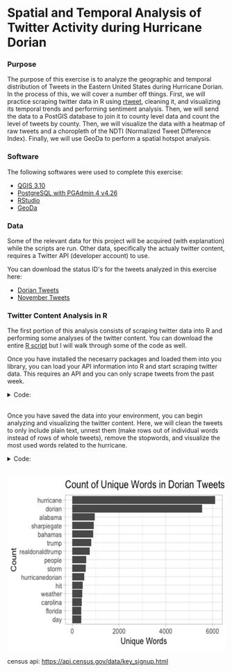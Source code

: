 # Spatial and Temporal Analysis of Twitter Activity during Hurricane Dorian

### Purpose

The purpose of this exercise is to analyze the geographic and temporal distribution of Tweets in the Eastern United States during Hurricane Dorian. In the process of this, we will cover a number off things. First, we will practice scraping twitter data in R using [rtweet](https://cran.r-project.org/web/packages/rtweet/rtweet.pdf), cleaning it, and visualizing its temporal trends and performing sentiment analysis. Then, we will send the data to a PostGIS database to join it to county level data and count the level of tweets by county. Then, we will visualize the data with a heatmap of raw tweets and a choropleth of the NDTI (Normalized Tweet Difference Index). Finally, we will use GeoDa to perform a spatial hotspot analysis.

### Software

The following softwares were used to complete this exercise:

* [QGIS 3.10](https://qgis.org/en/site/forusers/download.html)
* [PostgreSQL with PGAdmin 4 v4.26](https://www.pgadmin.org/download/pgadmin-4-macos/)
* [RStudio](https://rstudio.com/products/rstudio/download/)
* [GeoDa](https://geodacenter.github.io/download.html)

### Data

Some of the relevant data for this project will be acquired (with explanation) while the scripts are run. Other data, specifically the actualy twitter content, requires a Twitter API (developer account) to use.

You can download the status ID's for the tweets analyzed in this exercise here:
* [Dorian Tweets](data/dorianData.csv)
* [November Tweets](data/novemberData.csv)

### Twitter Content Analysis in R

The first portion of this analysis consists of scraping twitter data into R and performing some analyses of the twitter content. You can download the entire [R script](scripts/dorianTwitter.R) but I will walk through some of the code as well.

Once you have installed the necesarry packages and loaded them into you library, you can load your API information into R and start scraping twitter data. This requires an API and you can only scrape tweets from the past week.

<details><summary markdown="snap"> Code: </summary>
  
```r
#set up twitter API information // #replace app, consumer_key, and consumer_secret data with your own developer acct info
#this should launch a web browser and ask you to log in to twitter
twitter_token <- create_token(
  app = "name",  					
  consumer_key = "key",  	
  consumer_secret = "secret", 
  access_token = "token",
  access_secret = "secret"
)

#get tweets for hurricane Dorian, searched on September 11, 2019
dorian <- search_tweets("dorian OR hurricane OR sharpiegate", 
                        n=200000,
                        include_rts=FALSE, 
                        token=twitter_token, 
                        geocode="32,-78,1000mi", 
                        retryonratelimit=TRUE)
```
</details>
<br/>

Once you have saved the data into your environment, you can begin analyzing and visualizing the twitter content. Here, we will clean the tweets to only include plain text, unnest them (make rows out of individual words instead of rows of whole tweets), remove the stopwords, and visualize the most used words related to the hurricane.

<details><summary markdown="snap"> Code: </summary>
  
```r
dorian$text <- plain_tweets(dorian$text)

dorianText <- select(dorian,text)
dorianWords <- unnest_tokens(dorianText, word, text)

# how many words do you have including the stop words?
count(dorianWords)

#create list of stop words (useless words) and add "t.co" twitter links to the list
data("stop_words")
stop_words <- stop_words %>% add_row(word="t.co",lexicon = "SMART")

dorianWords <- dorianWords %>%
  anti_join(stop_words) 

# how many words after removing the stop words?
count(dorianWords)

dorianWords %>%
  count(word, sort = TRUE) %>%
  top_n(15) %>%
  mutate(word = reorder(word, n)) %>%
  ggplot(aes(x = word, y = n)) +
  geom_col() +
  xlab(NULL) +
  coord_flip() +
  labs(x = "Count",
       y = "Unique words",
       title = "Count of unique words found in tweets")
```
</details>
<br/>

<p align="center">
  <img height="400" src="photos/word_Count.png">
  </p>








census api: https://api.census.gov/data/key_signup.html
